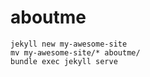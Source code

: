 # aboutme
```shell script
jekyll new my-awesome-site
mv my-awesome-site/* aboutme/  
bundle exec jekyll serve
```